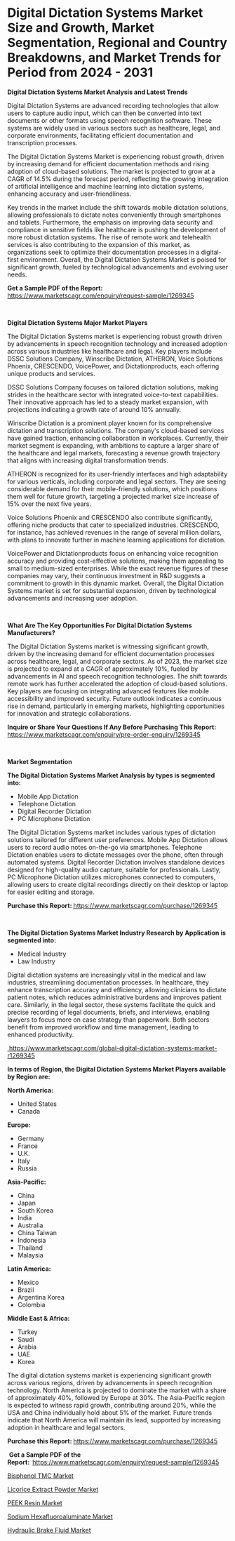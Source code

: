 <p><h1>Digital Dictation Systems Market Size and Growth, Market Segmentation, Regional and Country Breakdowns, and Market Trends for Period from 2024 -  2031</h1></p><p><strong>Digital Dictation Systems Market Analysis and Latest Trends</strong></p>
<p><p>Digital Dictation Systems are advanced recording technologies that allow users to capture audio input, which can then be converted into text documents or other formats using speech recognition software. These systems are widely used in various sectors such as healthcare, legal, and corporate environments, facilitating efficient documentation and transcription processes. </p><p>The Digital Dictation Systems Market is experiencing robust growth, driven by increasing demand for efficient documentation methods and rising adoption of cloud-based solutions. The market is projected to grow at a CAGR of 14.5% during the forecast period, reflecting the growing integration of artificial intelligence and machine learning into dictation systems, enhancing accuracy and user-friendliness. </p><p>Key trends in the market include the shift towards mobile dictation solutions, allowing professionals to dictate notes conveniently through smartphones and tablets. Furthermore, the emphasis on improving data security and compliance in sensitive fields like healthcare is pushing the development of more robust dictation systems. The rise of remote work and telehealth services is also contributing to the expansion of this market, as organizations seek to optimize their documentation processes in a digital-first environment. Overall, the Digital Dictation Systems Market is poised for significant growth, fueled by technological advancements and evolving user needs.</p></p>
<p><strong>Get a Sample PDF of the Report:&nbsp;</strong> <a href="https://www.marketscagr.com/enquiry/request-sample/1269345?utm_campaign=1848&utm_medium=2&utm_source=Github&utm_content=ia&utm_term=11122024&utm_id=digital-dictation-systems">https://www.marketscagr.com/enquiry/request-sample/1269345</a></p>
<p>&nbsp;</p>
<p><strong>Digital Dictation Systems Major Market Players</strong></p>
<p><p>The Digital Dictation Systems market is experiencing robust growth driven by advancements in speech recognition technology and increased adoption across various industries like healthcare and legal. Key players include DSSC Solutions Company, Winscribe Dictation, ATHERON, Voice Solutions Phoenix, CRESCENDO, VoicePower, and Dictationproducts, each offering unique products and services.</p><p>DSSC Solutions Company focuses on tailored dictation solutions, making strides in the healthcare sector with integrated voice-to-text capabilities. Their innovative approach has led to a steady market expansion, with projections indicating a growth rate of around 10% annually.</p><p>Winscribe Dictation is a prominent player known for its comprehensive dictation and transcription solutions. The company's cloud-based services have gained traction, enhancing collaboration in workplaces. Currently, their market segment is expanding, with ambitions to capture a larger share of the healthcare and legal markets, forecasting a revenue growth trajectory that aligns with increasing digital transformation trends.</p><p>ATHERON is recognized for its user-friendly interfaces and high adaptability for various verticals, including corporate and legal sectors. They are seeing considerable demand for their mobile-friendly solutions, which positions them well for future growth, targeting a projected market size increase of 15% over the next five years.</p><p>Voice Solutions Phoenix and CRESCENDO also contribute significantly, offering niche products that cater to specialized industries. CRESCENDO, for instance, has achieved revenues in the range of several million dollars, with plans to innovate further in machine learning applications for dictation.</p><p>VoicePower and Dictationproducts focus on enhancing voice recognition accuracy and providing cost-effective solutions, making them appealing to small to medium-sized enterprises. While the exact revenue figures of these companies may vary, their continuous investment in R&D suggests a commitment to growth in this dynamic market. Overall, the Digital Dictation Systems market is set for substantial expansion, driven by technological advancements and increasing user adoption.</p></p>
<p>&nbsp;</p>
<p><strong>What Are The Key Opportunities For Digital Dictation Systems Manufacturers?</strong></p>
<p><p>The Digital Dictation Systems market is witnessing significant growth, driven by the increasing demand for efficient documentation processes across healthcare, legal, and corporate sectors. As of 2023, the market size is projected to expand at a CAGR of approximately 10%, fueled by advancements in AI and speech recognition technologies. The shift towards remote work has further accelerated the adoption of cloud-based solutions. Key players are focusing on integrating advanced features like mobile accessibility and improved security. Future outlook indicates a continuous rise in demand, particularly in emerging markets, highlighting opportunities for innovation and strategic collaborations.</p></p>
<p><strong>Inquire or Share Your Questions If Any Before Purchasing This Report:</strong> <a href="https://www.marketscagr.com/enquiry/pre-order-enquiry/1269345?utm_campaign=1848&utm_medium=2&utm_source=Github&utm_content=ia&utm_term=11122024&utm_id=digital-dictation-systems">https://www.marketscagr.com/enquiry/pre-order-enquiry/1269345</a></p>
<p>&nbsp;</p>
<p><strong>Market Segmentation</strong></p>
<p><strong>The Digital Dictation Systems Market Analysis by types is segmented into:</strong></p>
<p><ul><li>Mobile App Dictation</li><li>Telephone Dictation</li><li>Digital Recorder Dictation</li><li>PC Microphone Dictation</li></ul></p>
<p><p>The Digital Dictation Systems market includes various types of dictation solutions tailored for different user preferences. Mobile App Dictation allows users to record audio notes on-the-go via smartphones. Telephone Dictation enables users to dictate messages over the phone, often through automated systems. Digital Recorder Dictation involves standalone devices designed for high-quality audio capture, suitable for professionals. Lastly, PC Microphone Dictation utilizes microphones connected to computers, allowing users to create digital recordings directly on their desktop or laptop for easier editing and storage.</p></p>
<p><strong>Purchase this Report:&nbsp;</strong><a href="https://www.marketscagr.com/purchase/1269345?utm_campaign=1848&utm_medium=2&utm_source=Github&utm_content=ia&utm_term=11122024&utm_id=digital-dictation-systems">https://www.marketscagr.com/purchase/1269345</a></p>
<p>&nbsp;</p>
<p><strong>The Digital Dictation Systems Market Industry Research by Application is segmented into:</strong></p>
<p><ul><li>Medical Industry</li><li>Law Industry</li></ul></p>
<p><p>Digital dictation systems are increasingly vital in the medical and law industries, streamlining documentation processes. In healthcare, they enhance transcription accuracy and efficiency, allowing clinicians to dictate patient notes, which reduces administrative burdens and improves patient care. Similarly, in the legal sector, these systems facilitate the quick and precise recording of legal documents, briefs, and interviews, enabling lawyers to focus more on case strategy than paperwork. Both sectors benefit from improved workflow and time management, leading to enhanced productivity.</p></p>
<p><a href="https://www.marketscagr.com/global-digital-dictation-systems-market-r1269345?utm_campaign=1848&utm_medium=2&utm_source=Github&utm_content=ia&utm_term=11122024&utm_id=digital-dictation-systems">&nbsp;https://www.marketscagr.com/global-digital-dictation-systems-market-r1269345</a></p>
<p><strong>In terms of Region, the Digital Dictation Systems Market Players available by Region are:</strong></p>
<p>
    <p> <strong> North America: </strong>
        <ul>
            <li>United States</li>
            <li>Canada</li>
        </ul>
        </p> 
    <p> <strong> Europe: </strong>
        <ul>
            <li>Germany</li>
            <li>France</li>
            <li>U.K.</li>
            <li>Italy</li>
            <li>Russia</li>
        </ul>
        </p> 
    <p> <strong> Asia-Pacific: </strong>
        <ul>
            <li>China</li>
            <li>Japan</li>
            <li>South Korea</li>
            <li>India</li>
            <li>Australia</li>
            <li>China Taiwan</li>
            <li>Indonesia</li>
            <li>Thailand</li>
            <li>Malaysia</li>
        </ul>
        </p> 
    <p> <strong> Latin America: </strong>
        <ul>
            <li>Mexico</li>
            <li>Brazil</li>
            <li>Argentina Korea</li>
            <li>Colombia</li>
        </ul>
        </p> 
    <p> <strong> Middle East & Africa: </strong>
        <ul>
            <li>Turkey</li>
            <li>Saudi</li>
            <li>Arabia</li>
            <li>UAE</li>
            <li>Korea</li>
        </ul>
    </p>
    </p>
<p><p>The digital dictation systems market is experiencing significant growth across various regions, driven by advancements in speech recognition technology. North America is projected to dominate the market with a share of approximately 40%, followed by Europe at 30%. The Asia-Pacific region is expected to witness rapid growth, contributing around 20%, while the USA and China individually hold about 5% of the market. Future trends indicate that North America will maintain its lead, supported by increasing adoption in healthcare and legal sectors.</p></p>
<p><strong>Purchase this Report: </strong><a href="https://www.marketscagr.com/purchase/1269345?utm_campaign=1848&utm_medium=2&utm_source=Github&utm_content=ia&utm_term=11122024&utm_id=digital-dictation-systems">https://www.marketscagr.com/purchase/1269345</a></p>
<p>&nbsp;<strong>Get a Sample PDF of the Report:&nbsp;&nbsp;</strong><a href="https://www.marketscagr.com/enquiry/request-sample/1269345?utm_campaign=1848&utm_medium=2&utm_source=Github&utm_content=ia&utm_term=11122024&utm_id=digital-dictation-systems">https://www.marketscagr.com/enquiry/request-sample/1269345</a></p>
<p><strong></strong></p>
<p><p><a href="https://www.linkedin.com/pulse/research-examination-onthe-bisphenol-tmc-marketsize-share-ylsaf?utm_campaign=1848&utm_medium=2&utm_source=Github&utm_content=ia&utm_term=11122024&utm_id=digital-dictation-systems">Bisphenol TMC Market</a></p><p><a href="https://www.linkedin.com/pulse/licorice-extract-powder-market-regional-outlook-competition-xmdrf?utm_campaign=1848&utm_medium=2&utm_source=Github&utm_content=ia&utm_term=11122024&utm_id=digital-dictation-systems">Licorice Extract Powder Market</a></p><p><a href="https://www.linkedin.com/pulse/global-analysis-peek-resin-market-size-scope-2024-2031-zr25f?utm_campaign=1848&utm_medium=2&utm_source=Github&utm_content=ia&utm_term=11122024&utm_id=digital-dictation-systems">PEEK Resin Market</a></p><p><a href="https://www.linkedin.com/pulse/sodium-hexafluoroaluminate-market-study-offers-insightful-gtgif?utm_campaign=1848&utm_medium=2&utm_source=Github&utm_content=ia&utm_term=11122024&utm_id=digital-dictation-systems">Sodium Hexafluoroaluminate Market</a></p><p><a href="https://www.linkedin.com/pulse/growth-revenue-insights-hydraulic-brake-fluid-market-projected-mjndf?utm_campaign=1848&utm_medium=2&utm_source=Github&utm_content=ia&utm_term=11122024&utm_id=digital-dictation-systems">Hydraulic Brake Fluid Market</a></p></p>